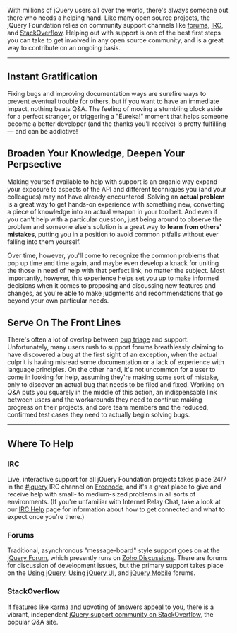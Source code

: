 <script>{
	"title": "Supporting Other Users"
}</script>

With millions of jQuery users all over the world, there's always someone out
there who needs a helping hand.  Like many open source projects, the jQuery
Foundation relies on community support channels like
[forums](http://forum.jquery.com), [IRC](http://irc.jquery.org), and
[StackOverflow](http://stackoverflow.com/questions/tagged/jquery). Helping out
with support is one of the best first steps you can take to get involved in any
open source community, and is a great way to contribute on an ongoing basis.

---

## Instant Gratification

Fixing bugs and improving documentation ways are surefire ways to prevent
eventual trouble for others, but if you want to have an immediate impact,
nothing beats Q&amp;A. The feeling of moving a stumbling block aside for a
perfect stranger, or triggering a "Eureka!" moment that helps someone become a
better developer (and the thanks you'll receive) is pretty fulfilling &mdash; and
can be addictive!

## Broaden Your Knowledge, Deepen Your Perpsective

Making yourself available to help with support is an organic way expand your
exposure to aspects of the API and different techniques you (and your
colleagues) may not have already encountered. Solving an **actual problem** is a
great way to get hands-on experience with something new, converting a piece of
knowledge into an actual weapon in your toolbelt.  And even if you can't help with
a particular question, just being around to observe the problem and someone
else's solution is a great way to **learn from others' mistakes**, putting you in a position
to avoid common pitfalls without ever falling into them yourself.

Over time, however, you'll come to recognize the common problems that pop up
time and time again, and maybe even develop a knack for uniting the those in
need of help with that perfect link, no matter the subject. Most importantly,
however, this experience helps set you up to make informed decisions when it
comes to proposing and discussing new features and changes, as you're able to
make judgments and recommendations that go beyond your own particular needs.

## Serve On The Front Lines

There's often a lot of overlap between [bug triage](/triage/) and support.
Unfortunately, many users rush to support forums breathlessly claiming to have
discovered a bug at the first sight of an exception, when the actual culprit is
having misread some documentation or a lack of experience with language
principles. On the other hand, it's not uncommon for a user to come in looking
for help, assuming they're making some sort of mistake, only to discover an
actual bug that needs to be filed and fixed. Working on Q&amp;A puts you
squarely in the middle of this action, an indispensable link between users and
the workarounds they need to continue making progress on their projects, and
core team members and the reduced, confirmed test cases they need to actually
begin solving bugs.

---

## Where To Help

### IRC

Live, interactive support for all jQuery Foundation projects takes place 24/7
in the [#jquery](irc://irc.freenode.net/#jquery) IRC channel on
[Freenode](http://irc.freenode.net), and it's a great place to give and receive
help with small- to medium-sized problems in all sorts of environments. (If you're unfamiliar
with Internet Relay Chat, take a look at our [IRC Help](http://irc.jquery.org/irc-help) page for
information about how to get connected and what to expect once you're there.)

### Forums

Traditional, asynchronous "message-board" style support goes on at the [jQuery
Forum](http://forum.jquery.com/), which presently runs on [Zoho
Discussions](https://discussions.zoho.com/home). There are forums for
discussion of development issues, but the primary support takes place on the
[Using jQuery](http://forum.jquery.com/using-jquery), [Using jQuery
UI](http://forum.jquery.com/using-jquery-ui), and [jQuery
Mobile](https://forum.jquery.com/jquery-mobile) forums.

### StackOverflow

If features like karma and upvoting of answers appeal to you, there is a
vibrant, independent [jQuery support community on
StackOverflow](http://stackoverflow.com/tags/jquery/info), the popular Q&amp;A
site.
